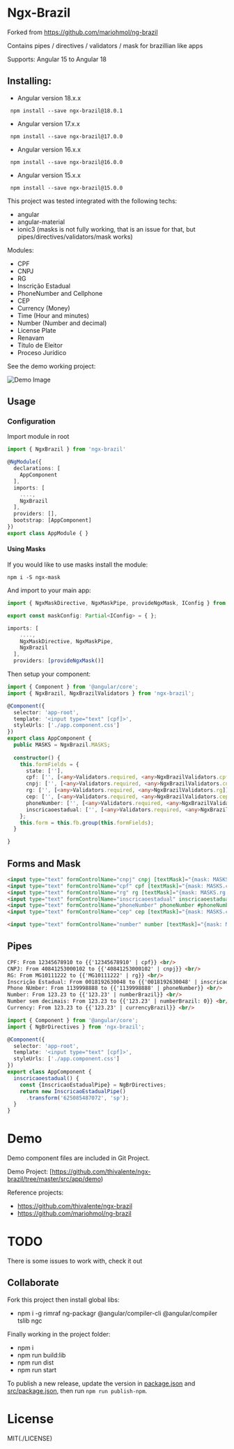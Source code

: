 # Ngx-Brazil

Forked from https://github.com/mariohmol/ng-brazil

Contains pipes / directives / validators / mask for brazillian like apps

Supports: Angular 15 to Angular 18

## Installing:  

* Angular version 18.x.x

` npm install --save ngx-brazil@18.0.1`

* Angular version 17.x.x

` npm install --save ngx-brazil@17.0.0`

* Angular version 16.x.x

` npm install --save ngx-brazil@16.0.0`

* Angular version 15.x.x

` npm install --save ngx-brazil@15.0.0`



This project was tested integrated with the following techs:

* angular
* angular-material
* ionic3 (masks is not fully working, that is an issue for that, but pipes/directives/validators/mask works)

Modules:

* CPF 
* CNPJ
* RG
* Inscrição Estadual
* PhoneNumber and Cellphone
* CEP
* Currency (Money)
* Time (Hour and minutes)
* Number (Number and decimal)
* License Plate
* Renavam
* Título de Eleitor
* Proceso Jurídico


See the demo working project:


![Demo Image](/src/assets/print.png)

 
## Usage

### Configuration

Import module in root

```ts
import { NgxBrazil } from 'ngx-brazil' 

@NgModule({
  declarations: [
    AppComponent
  ],
  imports: [
    ....,
    NgxBrazil
  ],
  providers: [],
  bootstrap: [AppComponent]
})
export class AppModule { }
```


#### Using Masks

If you would like to use masks install the module: 

`npm i -S ngx-mask`


And import to your main app:

```ts
import { NgxMaskDirective, NgxMaskPipe, provideNgxMask, IConfig } from 'ngx-mask';

export const maskConfig: Partial<IConfig> = { };

imports: [
    ....,
    NgxMaskDirective, NgxMaskPipe,
    NgxBrazil
  ],
  providers: [provideNgxMask()]
```


Then setup your component:

```ts
import { Component } from '@angular/core';
import { NgxBrazil, NgxBrazilValidators } from 'ngx-brazil';

@Component({
  selector: 'app-root',
  template: '<input type="text" [cpf]>',
  styleUrls: ['./app.component.css']
})
export class AppComponent {
  public MASKS = NgxBrazil.MASKS;
  
  constructor() { 
    this.formFields = {
      state: [''],
      cpf: ['', [<any>Validators.required, <any>NgxBrazilValidators.cpf]],
      cnpj: ['', [<any>Validators.required, <any>NgxBrazilValidators.cnpj]],
      rg: ['', [<any>Validators.required, <any>NgxBrazilValidators.rg]],
      cep: ['', [<any>Validators.required, <any>NgxBrazilValidators.cep]],
      phoneNumber: ['', [<any>Validators.required, <any>NgxBrazilValidators.phoneNumber]],
      inscricaoestadual: ['', [<any>Validators.required, <any>NgxBrazilValidators.inscricaoestadual(this.state)]]
    };
    this.form = this.fb.group(this.formFields);
  }

}
```

## Forms and Mask

```html
<input type="text" formControlName="cnpj" cnpj [textMask]="{mask: MASKS.cnpj.textMask}">
<input type="text" formControlName="cpf" cpf [textMask]="{mask: MASKS.cpf.textMask}">
<input type="text" formControlName="rg" rg [textMask]="{mask: MASKS.rg.textMask}"> 
<input type="text" formControlName="inscricaoestadual" inscricaoestadual="mg" [textMask]="{mask: MASKS.inscricaoestadual[estado].textMask}">
<input type="text" formControlName="phoneNumber" phoneNumber #phoneNumber [textMask]="{mask: MASKS.phoneNumber.textMaskFunction}">
<input type="text" formControlName="cep" cep [textMask]="{mask: MASKS.cep.textMask}">

<input type="text" formControlName="number" number [textMask]="{mask: MASKS.number.textMask}">
```
## Pipes

```html
CPF: From 12345678910 to {{'12345678910' | cpf}} <br/>
CNPJ: From 40841253000102 to {{'40841253000102' | cnpj}} <br/>
RG: From MG10111222 to {{'MG10111222' | rg}} <br/>
Inscrição Estadual: From 0018192630048 to {{'0018192630048' | inscricaoestadual: 'mg'}} <br/>
Phone NUmber: From 1139998888 to {{'1139998888' | phoneNumber}} <br/>
Number: From 123.23 to {{'123.23' | numberBrazil}} <br/>
Number sem decimais: From 123.23 to {{'123.23' | numberBrazil: 0}} <br/>
Currency: From 123.23 to {{'123.23' | currencyBrazil}} <br/>
```

```ts
import { Component } from '@angular/core';
import { NgBrDirectives } from 'ngx-brazil';

@Component({
  selector: 'app-root',
  template: '<input type="text" [cpf]>',
  styleUrls: ['./app.component.css']
})
export class AppComponent {
  inscricaoestadual() {
    const {InscricaoEstadualPipe} = NgBrDirectives;
    return new InscricaoEstadualPipe()
      .transform('625085487072', 'sp');
  }
}
```
# Demo

Demo component files are included in Git Project.

Demo Project:
[https://github.com/thivalente/ngx-brazil/tree/master/src/app/demo)

Reference projects:

* https://github.com/thivalente/ngx-brazil
* https://github.com/mariohmol/ng-brazil


# TODO

There is some issues to work with, check it out

## Collaborate

Fork this project then install global libs:

*  npm i -g rimraf ng-packagr @angular/compiler-cli @angular/compiler tslib ngc

Finally working in the project folder:

* npm i
* npm run build:lib
* npm run dist
* npm run start

To publish a new release, update the version in [package.json](./package.json) and [src/package.json](./src/package.json),
then run `npm run publish-npm`.

# License

MIT(./LICENSE)

